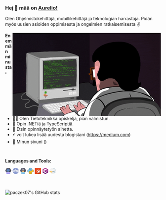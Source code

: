 ### Hej 👋 mää on [Aurelio!]()

Olen Ohjelmistokehittäjä, mobillikehittäjä ja teknologian harrastaja. Pidän myös uusien asioiden oppimisesta ja ongelmien ratkaisemisesta ✌️


<img align="right" alt="GIF" src="https://github.com/paczek07/paczek07/blob/main/assets/giphy.gif" />


**Enemmän minusta:**

- 👨‍🎓 Olen Tietoteknikka opiskelja, pian valmistun.
- 📖 Opin .NETiä ja TypeScriptiä.
- 🔎 Etsin opinnäytetyön aihetta.
- ⚡ voit lukea lisää uudesta blogistani (https://medium.com)
- 📝 Minun sivuni ()
<br />

**Languages and Tools:**

<code><img height="20" src="https://github.com/paczek07/paczek07/blob/main/assets/react.png"></code>
<code><img height="20" src="https://github.com/paczek07/paczek07/blob/main/assets/php.png"></code>
<code><img height="20" src="https://github.com/paczek07/paczek07/blob/main/assets/java.png"></code>
<code><img height="20" src="https://github.com/paczek07/paczek07/blob/main/assets/python.png"></code>
<code><img height="20" src="https://github.com/paczek07/paczek07/blob/main/assets/swift.png"></code>
<code><img height="20" src="https://github.com/paczek07/paczek07/blob/main/assets/c-sharp.png"></code>
<code><img height="20" src="https://github.com/paczek07/paczek07/blob/main/assets/mysql.png"></code>
<br />
<br />
<br />

![paczek07's GitHub stats](https://github-readme-stats.vercel.app/api?username=paczek07&show_icons=true&hide_border=true)
